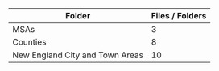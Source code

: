 | Folder                          |   Files / Folders |
|---------------------------------|-------------------|
| MSAs                            |                 3 |
| Counties                        |                 8 |
| New England City and Town Areas |                10 |